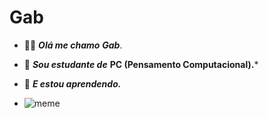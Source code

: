 # Gab #

- 👋🏻 ***Olá me chamo*** ***Gab***.

- 🥸 ***Sou estudante de*** **PC (Pensamento Computacional).***

- 🥸 ***E estou aprendendo.***

- ![meme](https://media.tenor.com/SnQc6re8W7oAAAAi/sam-hyde-samhyde.gif)
